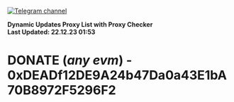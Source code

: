 [![Telegram channel](https://img.shields.io/endpoint?url=https://runkit.io/damiankrawczyk/telegram-badge/branches/master?url=https://t.me/n4z4v0d)](https://t.me/n4z4v0d) 

**Dynamic Updates Proxy List with Proxy Checker**  
**Last Updated: 22.12.23 01:53**

# DONATE (_any evm_) - 0xDEADf12DE9A24b47Da0a43E1bA70B8972F5296F2
